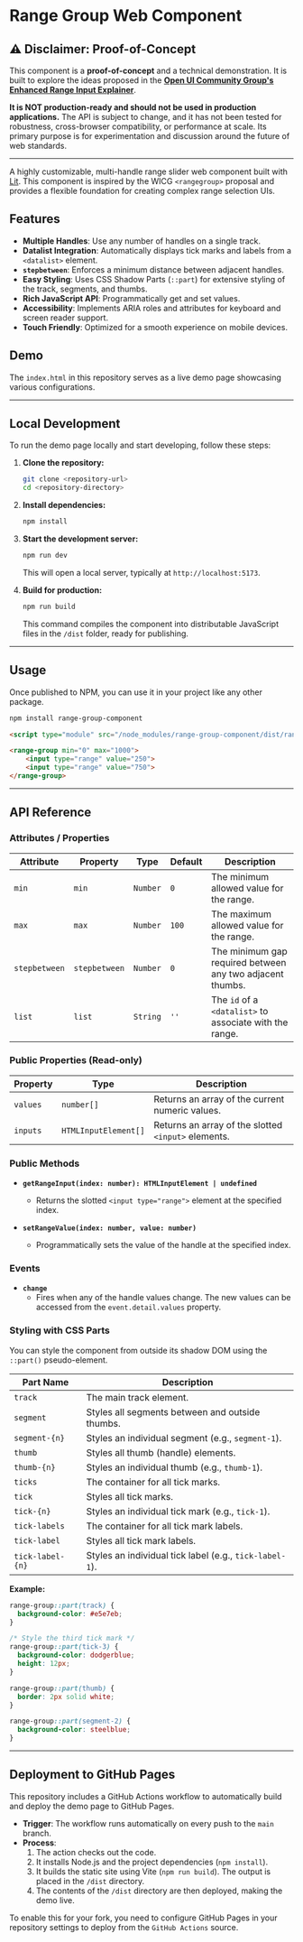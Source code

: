 # Range Group Web Component

## ⚠️ Disclaimer: Proof-of-Concept

This component is a **proof-of-concept** and a technical demonstration. It is built to explore the ideas proposed in the **[Open UI Community Group's Enhanced Range Input Explainer](https://open-ui.org/components/enhanced-range-input.explainer/)**.

**It is NOT production-ready and should not be used in production applications.** The API is subject to change, and it has not been tested for robustness, cross-browser compatibility, or performance at scale. Its primary purpose is for experimentation and discussion around the future of web standards.

---

A highly customizable, multi-handle range slider web component built with [Lit](https://lit.dev/). This component is inspired by the WICG `<rangegroup>` proposal and provides a flexible foundation for creating complex range selection UIs.

## Features

- **Multiple Handles**: Use any number of handles on a single track.
- **Datalist Integration**: Automatically displays tick marks and labels from a `<datalist>` element.
- **`stepbetween`**: Enforces a minimum distance between adjacent handles.
- **Easy Styling**: Uses CSS Shadow Parts (`::part`) for extensive styling of the track, segments, and thumbs.
- **Rich JavaScript API**: Programmatically get and set values.
- **Accessibility**: Implements ARIA roles and attributes for keyboard and screen reader support.
- **Touch Friendly**: Optimized for a smooth experience on mobile devices.

## Demo

The `index.html` in this repository serves as a live demo page showcasing various configurations.

---

## Local Development

To run the demo page locally and start developing, follow these steps:

1.  **Clone the repository:**
    ```bash
    git clone <repository-url>
    cd <repository-directory>
    ```

2.  **Install dependencies:**
    ```bash
    npm install
    ```

3.  **Start the development server:**
    ```bash
    npm run dev
    ```
    This will open a local server, typically at `http://localhost:5173`.

4.  **Build for production:**
    ```bash
    npm run build
    ```
    This command compiles the component into distributable JavaScript files in the `/dist` folder, ready for publishing.

---

## Usage

Once published to NPM, you can use it in your project like any other package.

```bash
npm install range-group-component
```

```html
<script type="module" src="/node_modules/range-group-component/dist/range-group.js"></script>

<range-group min="0" max="1000">
    <input type="range" value="250">
    <input type="range" value="750">
</range-group>
```

---

## API Reference

### Attributes / Properties

| Attribute     | Property      | Type     | Default | Description                                             |
|---------------|---------------|----------|---------|---------------------------------------------------------|
| `min`         | `min`         | `Number` | `0`     | The minimum allowed value for the range.                |
| `max`         | `max`         | `Number` | `100`   | The maximum allowed value for the range.                |
| `stepbetween` | `stepbetween` | `Number` | `0`     | The minimum gap required between any two adjacent thumbs. |
| `list`        | `list`        | `String` | `''`    | The `id` of a `<datalist>` to associate with the range.   |


### Public Properties (Read-only)

| Property | Type                 | Description                                    |
|----------|----------------------|------------------------------------------------|
| `values` | `number[]`           | Returns an array of the current numeric values.  |
| `inputs` | `HTMLInputElement[]` | Returns an array of the slotted `<input>` elements. |

### Public Methods

- **`getRangeInput(index: number): HTMLInputElement | undefined`**
    - Returns the slotted `<input type="range">` element at the specified index.

- **`setRangeValue(index: number, value: number)`**
    - Programmatically sets the value of the handle at the specified index.

### Events

- **`change`**
    - Fires when any of the handle values change. The new values can be accessed from the `event.detail.values` property.

### Styling with CSS Parts

You can style the component from outside its shadow DOM using the `::part()` pseudo-element.

| Part Name         | Description                                        |
|-------------------|----------------------------------------------------|
| `track`           | The main track element.                            |
| `segment`         | Styles all segments between and outside thumbs.    |
| `segment-{n}`     | Styles an individual segment (e.g., `segment-1`).  |
| `thumb`           | Styles all thumb (handle) elements.                |
| `thumb-{n}`       | Styles an individual thumb (e.g., `thumb-1`).      |
| `ticks`           | The container for all tick marks.                  |
| `tick`            | Styles all tick marks.                             |
| `tick-{n}`        | Styles an individual tick mark (e.g., `tick-1`).   |
| `tick-labels`     | The container for all tick mark labels.            |
| `tick-label`      | Styles all tick mark labels.                       |
| `tick-label-{n}`  | Styles an individual tick label (e.g., `tick-label-1`). |

**Example:**
```css
range-group::part(track) {
  background-color: #e5e7eb;
}

/* Style the third tick mark */
range-group::part(tick-3) {
  background-color: dodgerblue;
  height: 12px;
}

range-group::part(thumb) {
  border: 2px solid white;
}

range-group::part(segment-2) {
  background-color: steelblue;
}
```

---

## Deployment to GitHub Pages

This repository includes a GitHub Actions workflow to automatically build and deploy the demo page to GitHub Pages.

-   **Trigger**: The workflow runs automatically on every push to the `main` branch.
-   **Process**:
    1.  The action checks out the code.
    2.  It installs Node.js and the project dependencies (`npm install`).
    3.  It builds the static site using Vite (`npm run build`). The output is placed in the `/dist` directory.
    4.  The contents of the `/dist` directory are then deployed, making the demo live.

To enable this for your fork, you need to configure GitHub Pages in your repository settings to deploy from the `GitHub Actions` source.